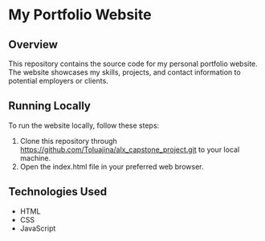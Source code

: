<h1>My Portfolio Website</h1>

<h2>Overview</h2>

This repository contains the source code for my personal portfolio website. The website showcases my skills, projects, and contact information to potential employers or clients.

<h2>Running Locally</h2>
To run the website locally, follow these steps:

1. Clone this repository through https://github.com/Toluajina/alx_capstone_project.git to your local machine.
2. Open the index.html file in your preferred web browser.

<h2>Technologies Used</h2>

<ul>
<li>HTML</li>
<li>CSS</li>
<li>JavaScript</li>
</ul>
